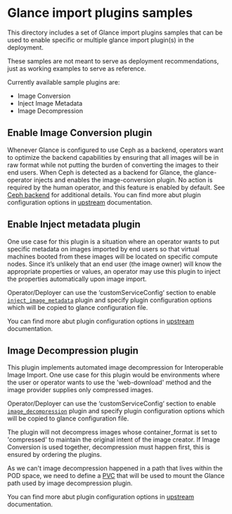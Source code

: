 # Glance import plugins samples

This directory includes a set of Glance import plugins samples that can be
used to enable specific or multiple glance import plugin(s) in the deployment.

These samples are not meant to serve as deployment recommendations, just as
working examples to serve as reference.

Currently available sample plugins are:

- Image Conversion
- Inject Image Metadata
- Image Decompression

## Enable Image Conversion plugin

Whenever Glance is configured to use Ceph as a backend, operators want to
optimize the backend capabilities by ensuring that all images will be in raw
format while not putting the burden of converting the images to their end users.
When Ceph is detected as a backend for Glance, the glance-operator injects and
enables the image-conversion plugin.
No action is required by the human operator, and this feature is enabled by
default. See [Ceph backend](https://github.com/openstack-k8s-operators/glance-operator/tree/main/config/samples/backends#ceph-example)
for additional details.
You can find more abut plugin configuration options
in [upstream](https://docs.openstack.org/glance/latest/admin/interoperable-image-import.html#the-image-conversion)
documentation.

## Enable Inject metadata plugin

One use case for this plugin is a situation where an operator wants to put
specific metadata on images imported by end users so that virtual machines
booted from these images will be located on specific compute nodes. Since
it’s unlikely that an end user (the image owner) will know the appropriate
properties or values, an operator may use this plugin to inject the
properties automatically upon image import.

Operator/Deployer can use the ‘customServiceConfig‘ section to enable
[`inject_image_metadata`](inject_metadata/inject_metadata.yaml) plugin and
specify plugin configuration options which will be copied to glance
configuration file.

You can find more abut plugin configuration options
in [upstream](https://docs.openstack.org/glance/latest/admin/interoperable-image-import.html#the-image-property-injection-plugin)
documentation.

## Image Decompression plugin

This plugin implements automated image decompression for Interoperable Image
Import. One use case for this plugin would be environments where the user or
operator wants to use the 'web-download' method and the image provider
supplies only compressed images.

Operator/Deployer can use the ‘customServiceConfig‘ section to enable
[`image_decompression`](image_decompression/image_decompression.yaml) plugin
and specify plugin configuration options which will be copied to glance
configuration file.

The plugin will not decompress images whose container_format is set to
'compressed' to maintain the original intent of the image creator. If Image
Conversion is used together, decompression must happen first, this is ensured
by ordering the plugins.

As we can't image decompression happened in a path that lives
within the POD space, we need to define a [PVC](image_decompression/image_decompression_pvc.yaml)
that will be used to mount the Glance path used by image decompression plugin.

You can find more abut plugin configuration options
in [upstream](https://docs.openstack.org/glance/latest/admin/interoperable-image-import.html#the-image-decompression)
documentation.
